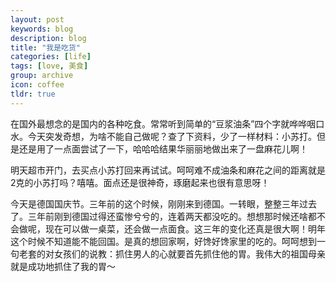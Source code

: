 ```yaml
---
layout: post
keywords: blog
description: blog
title: "我是吃货"
categories: [life]
tags: [love, 美食]
group: archive
icon: coffee
tldr: true
---
```



在国外最想念的是国内的各种吃食。常常听到简单的“豆浆油条”四个字就哗哗咽口水。今天突发奇想，为啥不能自己做呢？查了下资料，少了一样材料：小苏打。但是还是用了一点面尝试了一下，哈哈哈结果华丽丽地做出来了一盘麻花儿啊！

明天超市开门，去买点小苏打回来再试试。呵呵难不成油条和麻花之间的距离就是2克的小苏打吗？嘻嘻。面点还是很神奇，琢磨起来也很有意思呀！

今天是德国国庆节。三年前的这个时候，刚刚来到德国。一转眼，整整三年过去了。三年前刚到德国过得还蛮惨兮兮的，连着两天都没吃的。想想那时候还啥都不会做呢，现在可以做一桌菜，还会做一点面食。这三年的变化还真是很大啊！明年这个时候不知道能不能回国。是真的想回家啊，好馋好馋家里的吃的。呵呵想到一句老套的对女孩们的说教：抓住男人的心就要首先抓住他的胃。我伟大的祖国母亲就是成功地抓住了我的胃～